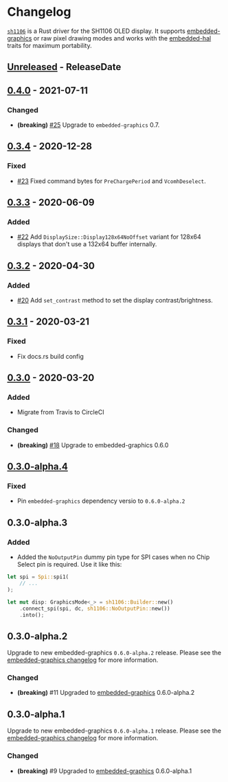 # Changelog

[`sh1106`](https://crates.io/crates/sh1106) is a Rust driver for the SH1106 OLED display. It supports
[embedded-graphics](https://crates.io/crates/embedded-graphics) or raw pixel drawing modes and works
with the [embedded-hal](crates.io/crates/embedded-hal) traits for maximum portability.

<!-- next-header -->

## [Unreleased] - ReleaseDate

## [0.4.0] - 2021-07-11

### Changed

- **(breaking)** [#25](https://github.com/jamwaffles/sh1106/pull/25) Upgrade to `embedded-graphics` 0.7.

## [0.3.4] - 2020-12-28

### Fixed

- [#23](https://github.com/jamwaffles/sh1106/pull/23) Fixed command bytes for `PreChargePeriod` and `VcomhDeselect`.

## [0.3.3] - 2020-06-09

### Added

- [#22](https://github.com/jamwaffles/sh1106/pull/22) Add `DisplaySize::Display128x64NoOffset` variant for 128x64 displays that don't use a 132x64 buffer internally.

## [0.3.2] - 2020-04-30

### Added

- [#20](https://github.com/jamwaffles/sh1106/pull/20) Add `set_contrast` method to set the display contrast/brightness.

## [0.3.1] - 2020-03-21

### Fixed

- Fix docs.rs build config

## [0.3.0] - 2020-03-20

### Added

- Migrate from Travis to CircleCI

### Changed

- **(breaking)** [#18](https://github.com/jamwaffles/sh1106/pull/18) Upgrade to embedded-graphics 0.6.0

## [0.3.0-alpha.4]

### Fixed

- Pin `embedded-graphics` dependency versio to `0.6.0-alpha.2`

## 0.3.0-alpha.3

### Added

- Added the `NoOutputPin` dummy pin type for SPI cases when no Chip Select pin is required. Use it like this:

```rust
let spi = Spi::spi1(
    // ...
);

let mut disp: GraphicsMode<_> = sh1106::Builder::new()
    .connect_spi(spi, dc, sh1106::NoOutputPin::new())
    .into();
```

## 0.3.0-alpha.2

Upgrade to new embedded-graphics `0.6.0-alpha.2` release. Please see the [embedded-graphics changelog](https://github.com/jamwaffles/embedded-graphics/blob/c0ed1700635f307a4c5114fec1769147878fd584/CHANGELOG.md) for more information.

### Changed

- **(breaking)** #11 Upgraded to [embedded-graphics](https://crates.io/crates/embedded-graphics) 0.6.0-alpha.2

## 0.3.0-alpha.1

Upgrade to new embedded-graphics `0.6.0-alpha.1` release. Please see the [embedded-graphics changelog](https://github.com/jamwaffles/embedded-graphics/blob/embedded-graphics-v0.6.0-alpha.1/CHANGELOG.md) for more information.

### Changed

- **(breaking)** #9 Upgraded to [embedded-graphics](https://crates.io/crates/embedded-graphics) 0.6.0-alpha.1

<!-- next-url -->
[unreleased]: https://github.com/jamwaffles/sh1106/compare/v0.4.0...HEAD

[0.4.0]: https://github.com/jamwaffles/sh1106/compare/v0.3.4...v0.4.0
[0.3.4]: https://github.com/jamwaffles/sh1106/compare/v0.3.3...v0.3.4
[0.3.3]: https://github.com/jamwaffles/sh1106/compare/v0.3.2...v0.3.3
[0.3.2]: https://github.com/jamwaffles/sh1106/compare/v0.3.1...v0.3.2
[0.3.1]: https://github.com/jamwaffles/sh1106/compare/v0.3.0...v0.3.1
[0.3.0]: https://github.com/jamwaffles/sh1106/compare/v0.3.0-alpha.4...v0.3.0
[0.3.0-alpha.4]: https://github.com/jamwaffles/sh1106/compare/v0.3.0-alpha.3...v0.3.0-alpha.4
[0.3.0-alpha.3]: https://github.com/jamwaffles/sh1106/compare/v0.3.0-alpha.2...v0.3.0-alpha.3
